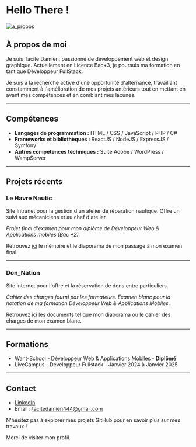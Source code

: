 # Hello There ! 

![a_propos]([lien_vers_votre_gif.gif](https://mir-s3-cdn-cf.behance.net/project_modules/disp/edc3ab78364175.5ca3009cb66a0.gif))


## À propos de moi

Je suis Tacite Damien, passionné de développement web et design graphique. Actuellement en Licence Bac+3, je poursuis ma formation en tant que Développeur FullStack.

Je suis à la recherche active d'une opportunité d'alternance, travaillant constamment à l'amélioration de mes projets antérieurs tout en mettant en avant mes compétences et en comblant mes lacunes.

************

## Compétences

- **Langages de programmation :** HTML / CSS / JavaScript / PHP / C#
- **Frameworks et bibliothèques :** ReactJS / NodeJS / ExpressJS / Symfony
- **Autres compétences techniques :** Suite Adobe / WordPress / WampServer

************

## Projets récents

### Le Havre Nautic

Site Intranet pour la gestion d'un atelier de réparation nautique. Offre un suivi aux mécaniciens et au chef d'atelier.

*Projet final d'examen pour mon diplôme de Développeur Web & Applications mobiles (Bac +2).*

Retrouvez [ici](https://drive.google.com/drive/u/0/folders/1MSg0heTZb7RuiSQhDc8RjvIZ1R8cKYJf) le mémoire et le diaporama de mon passage à mon examen final.

----

### Don_Nation

Site internet pour l'offre et la réservation de dons entre particuliers.

*Cahier des charges fourni par les formateurs. Examen blanc pour la notation de ma formation Développeur Web & Applications Mobiles.*

Retrouvez [ici](https://drive.google.com/drive/u/0/folders/1OsZwuzGV9B7JVa4qCBgnTMf8auG-bp5x) les documents tel que mon diaporama ou le cahier des charges de mon examen blanc.

************

## Formations

- Want-School - Développeur Web & Applications Mobiles - **Diplômé**
- LiveCampus - Développeur Fullstack - Janvier 2024 à Janvier 2025

************

## Contact

- [LinkedIn](https://www.linkedin.com/in/damien-t-b3b020202/)
- Email : tacitedamien444@gmail.com

N'hésitez pas à explorer mes projets GitHub pour en savoir plus sur mes travaux !

Merci de visiter mon profil.
